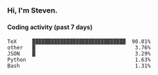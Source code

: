 ### Hi, I'm Steven.

#### Coding activity (past 7 days)
```
TeX     ▓▓▓▓▓▓▓▓▓▓▓▓▓▓▓▓▓▓▓▓▓▓▓▓▓▓▓▓▓▓  90.01%
other   ▓                                3.76%
JSON    ▓                                3.29%
Python                                   1.63%
Bash                                     1.31%
```
